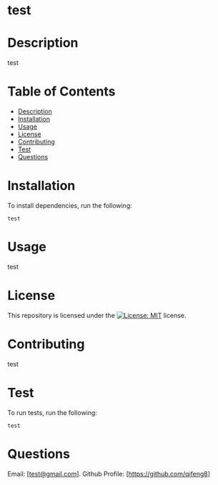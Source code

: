 

# test



# Description

test

# Table of Contents
* [Description](#description)
* [Installation](#installation)
* [Usage](#usage)
* [License](#license)
* [Contributing](#contribute)
* [Test](#test)
* [Questions](#questions)

# Installation

To install dependencies, run the following:

`
test
`

# Usage

test

# License

This repository is licensed under the [![License: MIT](https://img.shields.io/badge/License-MIT-yellow.svg)](https://opensource.org/licenses/MIT) license.

# Contributing

test

# Test

To run tests, run the following:

`
test
`

# Questions

Email: [test@gmail.com]. Github Profile: [https://github.com/qifeng8]

